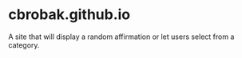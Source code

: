 # cbrobak.github.io
 A site that will display a random affirmation or let users select from a category.
